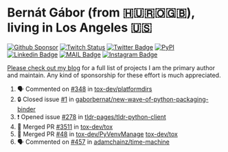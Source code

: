 # Bernát Gábor (from 🇭🇺🇷🇴🇬🇧), living in Los Angeles 🇺🇸

[![Github Sponsor](https://img.shields.io/static/v1?label=Sponsor&message=%E2%9D%A4&logo=GitHub&link=https://github.com/sponsors/gaborbernat&style=flat-square)](https://github.com/sponsors/gaborbernat)
[![Twitch Status](https://img.shields.io/twitch/status/gaborbernat?style=flat-square)](https://www.twitch.tv/gaborbernat)
[![Twitter Badge](https://img.shields.io/badge/-@gjbernat-1ca0f1?style=flat-square&labelColor=1ca0f1&logo=twitter&logoColor=white&link=https://twitter.com/gjbernat)](https://twitter.com/gjbernat)
[![PyPI](https://img.shields.io/badge/-gaborbernat-0073b7?style=flat-square&logo=Python&logoColor=white&link=https://pypi.org/user/gaborbernat/)](https://pypi.org/user/gaborbernat/)
[![Linkedin Badge](https://img.shields.io/badge/-gaborbernat-blue?style=flat-square&logo=Linkedin&logoColor=white&link=https://www.linkedin.com/in/gaborbernat/)](https://www.linkedin.com/in/gaborbernat/)
[![MAIL Badge](https://img.shields.io/badge/-gaborjbernat@gmail.com-c14438?style=flat-square&logo=Gmail&logoColor=white&link=mailto:gaborjbernat@gmail.com)](mailto:gaborjbernat@gmail.com)
[![Instagram Badge](https://img.shields.io/badge/-@gabor__bernat-845EC2?style=flat-square&labelColor=white&logo=Instagram&link=https://instagram.com/gabor_bernat/)](https://instagram.com/gabor_bernat)

[Please check out my blog](https://bernat.tech/about/) for a full list of projects I am the primary author and maintain.
Any kind of sponsorship for these effort is much appreciated.

<!--START_SECTION:activity-->

1. 🗣 Commented on [#348](https://github.com/tox-dev/platformdirs/issues/348#issuecomment-2800087559) in [tox-dev/platformdirs](https://github.com/tox-dev/platformdirs)
2. 🔒 Closed issue [#1](https://github.com/gaborbernat/new-wave-of-python-packaging-binder/issues/1) in [gaborbernat/new-wave-of-python-packaging-binder](https://github.com/gaborbernat/new-wave-of-python-packaging-binder)
3. ❗ Opened issue [#278](https://github.com/tldr-pages/tldr-python-client/issues/278) in [tldr-pages/tldr-python-client](https://github.com/tldr-pages/tldr-python-client)
4. 🎉 Merged PR [#3511](https://github.com/tox-dev/tox/pull/3511) in [tox-dev/tox](https://github.com/tox-dev/tox)
5. 🎉 Merged PR [#48](https://github.com/tox-dev/PyVenvManage/pull/48) in [tox-dev/PyVenvManage](https://github.com/tox-dev/PyVenvManage)
   [tox-dev/tox](https://github.com/tox-dev/tox)
5. 🗣 Commented on [#457](https://github.com/adamchainz/time-machine/pull/457#issuecomment-2197730644) in
[adamchainz/time-machine](https://github.com/adamchainz/time-machine)
<!--END_SECTION:activity-->
